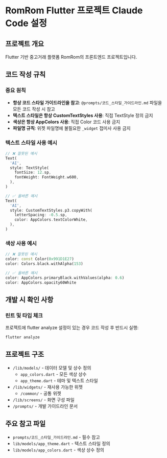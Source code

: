 # RomRom Flutter 프로젝트 Claude Code 설정

## 프로젝트 개요
Flutter 기반 중고거래 플랫폼 RomRom의 프론트엔드 프로젝트입니다.

## 코드 작성 규칙

### 중요 원칙
- **항상 코드 스타일 가이드라인을 참고**: `@prompts/코드_스타일_가이드라인.md` 파일을 모든 코드 작성 시 참고
- **텍스트 스타일은 항상 CustomTextStyles 사용**: 직접 TextStyle 정의 금지
- **색상은 항상 AppColors 사용**: 직접 Color 코드 사용 금지
- **파일명 규칙**: 위젯 파일명에 불필요한 `_widget` 접미사 사용 금지

### 텍스트 스타일 사용 예시
```dart
// ❌ 잘못된 예시
Text(
  'AI',
  style: TextStyle(
    fontSize: 12.sp,
    fontWeight: FontWeight.w600,
  ),
)

// ✅ 올바른 예시
Text(
  'AI',
  style: CustomTextStyles.p3.copyWith(
    letterSpacing: -0.5.sp,
    color: AppColors.textColorWhite,
  ),
)
```

### 색상 사용 예시
```dart
// ❌ 잘못된 예시
color: const Color(0x991D1E27)
color: Colors.black.withAlpha(153)

// ✅ 올바른 예시
color: AppColors.primaryBlack.withValues(alpha: 0.6)
color: AppColors.opacity60White
```

## 개발 시 확인 사항

### 린트 및 타입 체크
프로젝트에 flutter analyze 설정이 있는 경우 코드 작성 후 반드시 실행:
```bash
flutter analyze
```

## 프로젝트 구조
- `/lib/models/` - 데이터 모델 및 상수 정의
  - `app_colors.dart` - 모든 색상 상수
  - `app_theme.dart` - 테마 및 텍스트 스타일
- `/lib/widgets/` - 재사용 가능한 위젯
  - `/common/` - 공통 위젯
- `/lib/screens/` - 화면 구성 파일
- `/prompts/` - 개발 가이드라인 문서

## 주요 참고 파일
- `prompts/코드_스타일_가이드라인.md` - 필수 참고
- `lib/models/app_theme.dart` - 텍스트 스타일 정의
- `lib/models/app_colors.dart` - 색상 상수 정의